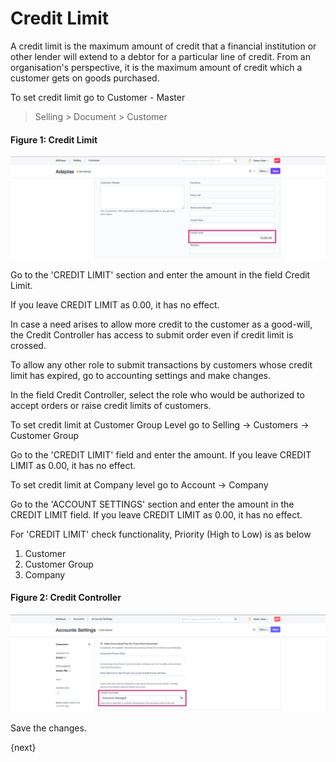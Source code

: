 <!-- add-breadcrumbs -->
# Credit Limit

  

A credit limit is the maximum amount of credit that a financial institution or
other lender will extend to a debtor for a particular line of credit. From an
organisation's perspective, it is the maximum amount of credit which a
customer gets on goods purchased.  

To set credit limit go to Customer - Master

> Selling > Document > Customer 

  
#### Figure 1: Credit Limit

<img class="screenshot" alt="Credit Limit" src="./assets/credit-limit-1.png">

Go to the 'CREDIT LIMIT' section and enter the amount in the field Credit Limit.

If you leave CREDIT LIMIT as 0.00, it has no effect.

In case a need arises to allow more credit to the customer as a good-will, the
Credit Controller has access to submit order even if credit limit is crossed.

To allow any other role to submit transactions by customers whose credit limit
has expired, go to accounting settings and make changes.

In the field Credit Controller, select the role who would be authorized to
accept orders or raise credit limits of customers.

To set credit limit at Customer Group Level go to Selling -> Customers -> Customer Group

Go to the 'CREDIT LIMIT' field and enter the amount.
If you leave CREDIT LIMIT as 0.00, it has no effect.


To set credit limit at Company level go to Account -> Company

Go to the 'ACCOUNT SETTINGS' section and enter the amount in the CREDIT LIMIT field.
If you leave CREDIT LIMIT as 0.00, it has no effect.

For 'CREDIT LIMIT' check functionality, Priority (High to Low) is as below
1) Customer
2) Customer Group
3) Company



  
#### Figure 2: Credit Controller

<img class="screenshot" alt="Credit Limit" src="./assets/credit-limit-2.png">

Save the changes.

{next}
